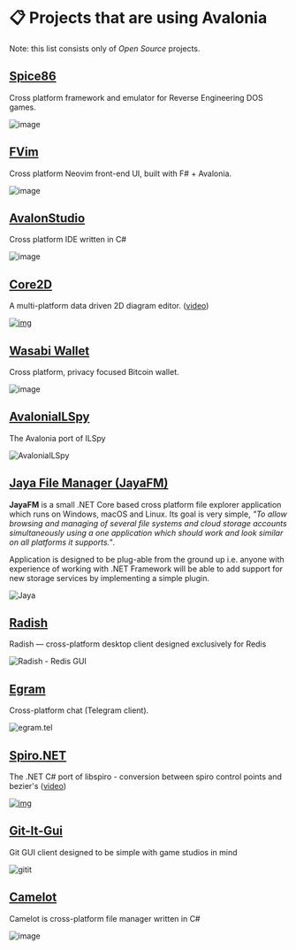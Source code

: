 # 📋 Projects that are using Avalonia

Note: this list consists only of _Open Source_ projects.

## [Spice86](https://github.com/OpenRakis/Spice86)

Cross platform framework and emulator for Reverse Engineering DOS games.

![image](https://raw.githubusercontent.com/OpenRakis/Spice86/master/doc/cryodune_orni.png)

## [FVim](https://github.com/yatli/fvim)

Cross platform Neovim front-end UI, built with F# + Avalonia.

![image](https://raw.githubusercontent.com/yatli/fvim/master/images/screenshot.png)

## [AvalonStudio](https://github.com/VitalElement/AvalonStudio)

Cross platform IDE written in C#

![image](https://camo.githubusercontent.com/f6068dc94597b2b8045aa400ad1719bdff15c541/68747470733a2f2f66696c65732e6769747465722e696d2f566974616c456c656d656e742f4176616c6f6e53747564696f2f33794d522f696d6167652e706e67)

## [Core2D](https://github.com/wieslawsoltes/Core2D)

A multi-platform data driven 2D diagram editor. ([video](https://www.youtube.com/watch?v=G0iIATBWAkw))

[![img](https://i.ytimg.com/vi/G0iIATBWAkw/maxresdefault.jpg)](https://www.youtube.com/watch?v=G0iIATBWAkw)

## [Wasabi Wallet](https://github.com/zkSNACKs/WalletWasabi)

Cross platform, privacy focused Bitcoin wallet.

![image](https://i.imgur.com/MAvhzHJ.png)

## [AvaloniaILSpy](https://github.com/icsharpcode/AvaloniaILSpy)

The Avalonia port of ILSpy

![AvaloniaILSpy](https://github.com/icsharpcode/AvaloniaILSpy/raw/master/preview.png)

## [Jaya File Manager (JayaFM)](https://github.com/nullvoid-creations/Jaya)

**JayaFM** is a small .NET Core based cross platform file explorer application which runs on Windows, macOS and Linux. Its goal is very simple, _"To allow browsing and managing of several file systems and cloud storage accounts simultaneously using a one application which should work and look similar on all platforms it supports."_.

Application is designed to be plug-able from the ground up i.e. anyone with experience of working with .NET Framework will be able to add support for new storage services by implementing a simple plugin.

![Jaya](https://raw.githubusercontent.com/nullvoid-creations/Jaya/dev/docs/MainUI\_Dark.png)

## [Radish](https://github.com/rbmkio/radish)

Radish — cross-platform desktop client designed exclusively for Redis

![Radish - Redis GUI](https://github.com/rbmkio/radish/raw/master/screenshot.png)

## [Egram](https://github.com/egramtel/egram.tel)

Cross-platform chat (Telegram client).

![egram.tel](https://raw.githubusercontent.com/egramtel/egram.tel/master/screenshot.png)

## [Spiro.NET](https://github.com/wieslawsoltes/SpiroNet)

The .NET C# port of libspiro - conversion between spiro control points and bezier's ([video](https://www.youtube.com/watch?v=wZK9MPR\_UeE))

[![img](https://i.ytimg.com/vi/wZK9MPR\_UeE/maxresdefault.jpg)](https://www.youtube.com/watch?v=wZK9MPR\_UeE)

## [Git-It-Gui](https://github.com/reignstudios/Git-It-GUI)

Git GUI client designed to be simple with game studios in mind

![gitit](https://github.com/reignstudios/Git-It-GUI/raw/master/ScreenShots/Changes.png?raw=true)

## [Camelot](https://github.com/IngvarX/Camelot)

Camelot is cross-platform file manager written in C#

![image](https://raw.githubusercontent.com/IngvarX/Camelot/master/docs/Macos.png)
